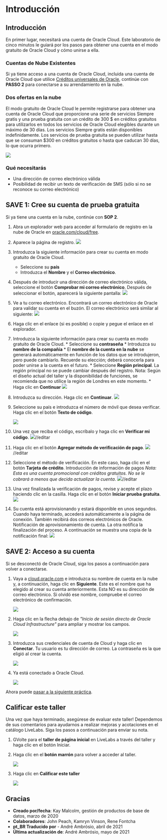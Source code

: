 # Introducción

## Introducción

En primer lugar, necesitará una cuenta de Oracle Cloud. Este laboratorio de cinco minutos le guiará por los pasos para obtener una cuenta en el modo gratuito de Oracle Cloud y cómo unirse a ella.

### Cuentas de Nube Existentes

Si ya tiene acceso a una cuenta de Oracle Cloud, incluida una cuenta de Oracle Cloud que utilice [Créditos universales de Oracle](https://docs.oracle.com/en/cloud/get-started/subscriptions-cloud/csgsg/universal-credits.html), continúe con **PASSO 2** para conectarse a su arrendamiento en la nube.

### Dos ofertas en la nube

El modo gratuito de Oracle Cloud le permite registrarse para obtener una cuenta de Oracle Cloud que proporcione una serie de servicios Siempre gratis y una prueba gratuita con un crédito de 300 $ en créditos gratuitos para utilizarlos en todos los servicios de Oracle Cloud elegibles durante un máximo de 30 días. Los servicios Siempre gratis están disponibles indefinidamente. Los servicios de prueba gratuita se pueden utilizar hasta que se consuman $300 en créditos gratuitos o hasta que caducan 30 días, lo que ocurra primero.

![](images/pt_BR-freetrial.png " ")

### Qué necesitarás

*   Una dirección de correo electrónico válida
*   Posibilidad de recibir un texto de verificación de SMS (sólo si no se reconoce su correo electrónico)

## **SAVE 1**: Cree su cuenta de prueba gratuita

Si ya tiene una cuenta en la nube, continúe con **SOP 2**.

1.  Abra un explorador web para acceder al formulario de registro en la nube de Oracle en [oracle.com/cloud/free](https://myservices.us.oraclecloud.com/mycloud/signup?language=pt_BR).
    
2.  Aparece la página de registro. ![](images/pt_BR-cloud-infrastructure.png " ")
    
3.  Introduzca la siguiente información para crear su cuenta en modo gratuito de Oracle Cloud.
    
    *   Seleccione su **país**
    *   Introduzca el **Nombre** y el **Correo electrónico**.
4.  Después de introducir una dirección de correo electrónico válida, seleccione el botón **Comprobar mi correo electrónico**. Después de seleccionar el botón, aparecerá la siguiente pantalla: ![](images/pt_BR-verify-email.png " ")
    
5.  Ve a tu correo electrónico. Encontrará un correo electrónico de Oracle para validar su cuenta en el buzón. El correo electrónico será similar al siguiente: ![](images/pt_BR-verification-mail.png " ")
    
6.  Haga clic en el enlace (si es posible) o copie y pegue el enlace en el explorador.
    
7.  Introduzca la siguiente información para crear su cuenta en modo gratuito de Oracle Cloud. \* Seleccione su **contraseña** \* Introduzca su **nombre de la compañía** \* El **nombre de la cuenta en la nube** se generará automáticamente en función de los datos que se introdujeron, pero puede cambiarlo. Recuerde su elección; deberá conocerla para poder unirse a la cuenta en el futuro. \* Seleccione **Región principal**. La región principal no se puede cambiar después del registro. Nota: Según el diseño actual del taller y la disponibilidad de funciones, se recomienda que no utilice la región de Londres en este momento. \* Haga clic en **Continuar** ![](images/pt_BR-account-info.png " ")
    
8.  Introduzca su dirección. Haga clic en **Continuar**. ![](images/pt_BR-free-tier-address.png " ")
    
9.  Seleccione su país e introduzca el número de móvil que desea verificar. Haga clic en el botón **Texto de código**.
    
    ![](images/pt_BR-free-tier-address-2.png " ")
    
10.  Una vez que reciba el código, escríbalo y haga clic en **Verificar mi código**. ![](images/pt_BR-free-tier-address-4.png " ")//editar
    
11.  Haga clic en el botón **Agregar método de verificación de pago**. ![](images/pt_BR-free-tier-payment-1.png " ") //editar
    
12.  Seleccione el método de verificación. En este caso, haga clic en el botón **Tarjeta de crédito**. Introducción de información de pagos _Nota: Esta es una cuenta promocional con créditos gratuitos. No se le cobrará a menos que decida actualizar la cuenta_. ![](images/pt_BR-free-tier-payment-2.png " ")//editar
    
13.  Una vez finalizada la verificación de pagos, revise y acepte el plazo haciendo clic en la casilla. Haga clic en el botón **Iniciar prueba gratuita**. ![](images/pt_BR-free-tier-agreement.png " ")
    
14.  Su cuenta está aprovisionando y estará disponible en unos segundos. Cuando haya terminado, accederá automáticamente a la página de conexión. También recibirá dos correos electrónicos de Oracle. Notificación de aprovisionamiento de cuenta. La otra notifica la finalización del proceso. A continuación se muestra una copia de la notificación final: ![](images/pt_BR-account-provisioned.png " ")
    

## **SAVE 2**: Acceso a su cuenta

Si se desconectó de Oracle Cloud, siga los pasos a continuación para volver a conectarse.

1.  Vaya a [cloud.oracle.com](https://cloud.oracle.com) e introduzca su nombre de cuenta en la nube y, a continuación, haga clic en **Siguiente**. Este es el nombre que ha elegido al crear su cuenta anteriormente. Esta NO es su dirección de correo electrónico. Si olvidó ese nombre, compruebe el correo electrónico de confirmación.
    
    ![](images/pt_BR-cloud-oracle.png " ")
    
2.  Haga clic en la flecha debajo de _"Inicio de sesión directo de Oracle Cloud Infrastructure"_ para ampliar y mostrar los campos.
    
    ![](images/pt_BR-cloud-login-tenant.png " ")
    
3.  Introduzca sus credenciales de cuenta de Cloud y haga clic en **Conectar**. Tu usuario es tu dirección de correo. La contraseña es la que eligió al crear la cuenta.
    
    ![](images/pt_BR-oci-signin.png " ")
    
4.  Ya está conectado a Oracle Cloud.
    
    ![](images/pt_BR-oci-console-home-page.png " ")
    

Ahora puede [pasar a la siguiente práctica](#next).

## **Calificar este taller**

Una vez que haya terminado, asegúrese de evaluar este taller! Dependemos de sus comentarios para ayudarnos a realizar mejoras y acotaciones en el catálogo LiveLabs. Siga los pasos a continuación para enviar su nota.

1.  GVolte para el **taller de página inicial** en LiveLabs a través del taller y haga clic en el botón Iniciar.
    
2.  Haga clic en el **botón marrón** para volver a acceder al taller.
    
    ![](images/pt_BR-workshop-homepage-2.png " ")
    
3.  Haga clic en **Calificar este taller**
    
    ![](images/pt_BR-rate-this-workshop.png " ")
    

## **Gracias**

*   **Creado por/fecha**: Kay Malcolm, gestión de productos de base de datos, marzo de 2020
*   **Colaboradores**: John Peach, Kamryn Vinson, Rene Fontcha
*   **pt\_BR Traducido por** - André Ambrósio, abril de 2021
*   **Última actualización de**: André Ambrósio, mayo de 2021